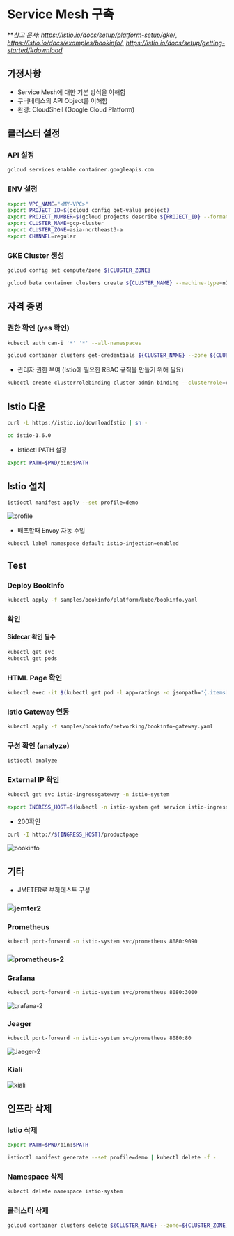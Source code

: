 # Service Mesh 구축



***참고 문서: https://istio.io/docs/setup/platform-setup/gke/*, *https://istio.io/docs/examples/bookinfo/*, *https://istio.io/docs/setup/getting-started/#download*



## 가정사항

- Service Mesh에 대한 기본 방식을 이해함
- 쿠버네티스의 API Object를 이해함
- 환경: CloudShell (Google Cloud Platform)

  

## 클러스터 설정

### API 설정

```bash
gcloud services enable container.googleapis.com
```

### ENV 설정

```bash
export VPC_NAME="<MY-VPC>"
export PROJECT_ID=$(gcloud config get-value project)
export PROJECT_NUMBER=$(gcloud projects describe ${PROJECT_ID} --format="value(projectNumber)") 
export CLUSTER_NAME=gcp-cluster
export CLUSTER_ZONE=asia-northeast3-a 
export CHANNEL=regular
```



### GKE Cluster 생성

```bash
gcloud config set compute/zone ${CLUSTER_ZONE}
```

```bash
gcloud beta container clusters create ${CLUSTER_NAME} --machine-type=n1-standard-4 --num-nodes=2 --enable-autoscaling --max-nodes=4 --min-nodes=1 --enable-stackdriver-kubernetes --network=${VPC_NAME} --release-channel=${CHANNEL}
```



## 자격 증명

### 권한 확인 (yes 확인)

```bash
kubectl auth can-i '*' '*' --all-namespaces
```

```bash
gcloud container clusters get-credentials ${CLUSTER_NAME} --zone ${CLUSTER_ZONE} --project ${PROJECT_ID}
```

- 관리자 권한 부여 (Istio에 필요한 RBAC 규칙을 만들기 위해 필요)

```bash
kubectl create clusterrolebinding cluster-admin-binding --clusterrole=cluster-admin --user=$(gcloud config get-value core/account)
```



## Istio 다운

```bash
curl -L https://istio.io/downloadIstio | sh -
```

```bash
cd istio-1.6.0
```

- Istioctl PATH 설정

```bash
export PATH=$PWD/bin:$PATH
```



## Istio 설치

```bash
istioctl manifest apply --set profile=demo
```

![profile](../images/profile.png)

- 배포할때 Envoy 자동 주입

```bash
kubectl label namespace default istio-injection=enabled
```



## Test

### Deploy BookInfo

```bash
kubectl apply -f samples/bookinfo/platform/kube/bookinfo.yaml
```

### 확인 

#### Sidecar 확인 필수

```bash
kubectl get svc
kubectl get pods
```

### HTML Page 확인

```bash
kubectl exec -it $(kubectl get pod -l app=ratings -o jsonpath='{.items[0].metadata.name}') -c ratings -- curl productpage:9080/productpage | grep -o "<title>.*</title>"
```

### Istio Gateway 연동

```bash
kubectl apply -f samples/bookinfo/networking/bookinfo-gateway.yaml
```

### 구성 확인 (analyze)

```bash
istioctl analyze
```

### External IP 확인

```bash
kubectl get svc istio-ingressgateway -n istio-system
```

```bash
export INGRESS_HOST=$(kubectl -n istio-system get service istio-ingressgateway -o jsonpath='{.status.loadBalancer.ingress[0].ip}')
```

- 200확인

```bash
curl -I http://${INGRESS_HOST}/productpage
```

![bookinfo](../images/bookinfo.png)



## 기타

- JMETER로 부하테스트 구성

### ![jemter2](../images/jemter2.png)

### Prometheus

```bash
kubectl port-forward -n istio-system svc/prometheus 8080:9090
```

### ![prometheus-2](../images/prometheus-2.png)

### Grafana

```bash
kubectl port-forward -n istio-system svc/prometheus 8080:3000
```

![grafana-2](../images/grafana-2.png)

### Jeager

```bash
kubectl port-forward -n istio-system svc/prometheus 8080:80
```

![Jaeger-2](../images/Jaeger-2.png)

### Kiali

![kiali](../images/kiali.png)



## 인프라 삭제

### Istio 삭제

```bash
export PATH=$PWD/bin:$PATH
```

```bash
istioctl manifest generate --set profile=demo | kubectl delete -f -
```

### Namespace 삭제

```bash
kubectl delete namespace istio-system
```

### 클러스터 삭제

```bash
gcloud container clusters delete ${CLUSTER_NAME} --zone=${CLUSTER_ZONE}
```

